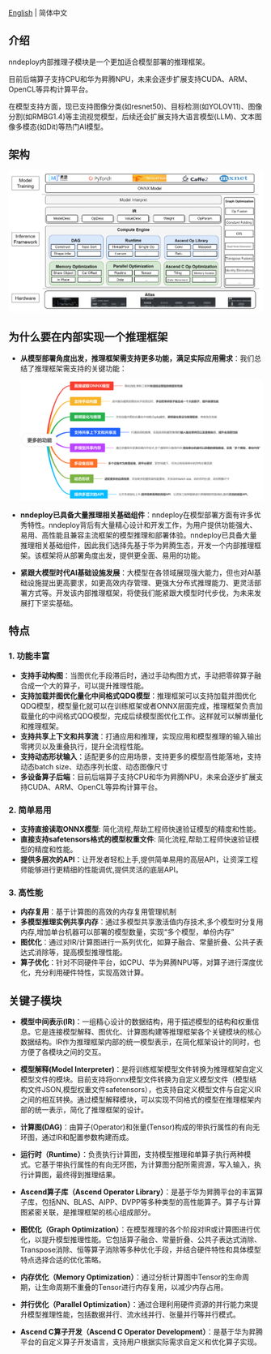 
[English](README_INFERENCE_EN.md) | 简体中文

## 介绍

nndeploy内部推理子模块是一个更加适合模型部署的推理框架。

目前后端算子支持CPU和华为昇腾NPU，未来会逐步扩展支持CUDA、ARM、OpenCL等异构计算平台。

在模型支持方面，现已支持图像分类(如resnet50)、目标检测(如YOLOV11)、图像分割(如RMBG1.4)等主流视觉模型，后续还会扩展支持大语言模型(LLM)、文本图像多模态(如Dit)等热门AI模型。

## 架构

![inference_framework_arch](docs/image/inference/inference_framework_arch.png)


## 为什么要在内部实现一个推理框架

- **从模型部署角度出发，推理框架需支持更多功能，满足实际应用需求**：我们总结了推理框架需支持的关键功能：

  ![inference_need_support](./docs/image/inference/inference_need_support.png)

- **nndeploy已具备大量推理相关基础组件**：nndeploy在模型部署方面有许多优秀特性。nndeploy背后有大量精心设计和开发工作，为用户提供功能强大、易用、高性能且兼容主流框架的模型推理和部署体验。nndeploy已具备大量推理相关基础组件，因此我们选择先基于华为昇腾生态，开发一个内部推理框架。该框架将从部署角度出发，提供更全面、易用的功能。

- **紧跟大模型时代AI基础设施发展**：大模型在各领域展现强大能力，但也对AI基础设施提出更高要求，如更高效内存管理、更强大分布式推理能力、更灵活部署方式等。开发该内部推理框架，将使我们能紧跟大模型时代步伐，为未来发展打下坚实基础。

## 特点

### 1. 功能丰富

- **支持手动构图**：当图优化手段滞后时，通过手动构图方式，手动把零碎算子融合成一个大的算子，可以提升推理性能。
- **支持加载并图优化量化中间格式QDQ模型**：推理框架可以支持加载并图优化QDQ模型，模型量化就可以在训练框架或者ONNX层面完成，推理框架负责加载量化的中间格式QDQ模型，完成后续模型图优化工作。这样就可以解绑量化和推理框架。
- **支持共享上下文和共享流**：打通应用和推理，实现应用和模型推理的输入输出零拷贝以及重叠执行，提升全流程性能。
- **支持动态形状输入**：适配更多的应用场景，支持更多的模型高性能落地，支持动态batch size、动态序列长度、动态图像尺寸
- **多设备算子后端**：目前后端算子支持CPU和华为昇腾NPU，未来会逐步扩展支持CUDA、ARM、OpenCL等异构计算平台。

### 2. 简单易用

- **支持直接读取ONNX模型**: 简化流程,帮助工程师快速验证模型的精度和性能。
- **直接支持safetensors格式的模型权重文件**: 简化流程,帮助工程师快速验证模型的精度和性能。
- **提供多层次的API**：让开发者轻松上手,提供简单易用的高层API，让资深工程师能够进行更精细的性能调优,提供灵活的底层API。

### 3. 高性能

- **内存复用**：基于计算图的高效的内存复用管理机制
- **多模型推理实例共享内存**：通过多模型共享激活值内存技术,多个模型时分复用内存,增加单台机器可以部署的模型数量，实现“多个模型，单份内存”
- **图优化**：通过对IR/计算图进行一系列优化，如算子融合、常量折叠、公共子表达式消除等，提高模型推理性能。
- **算子优化**：针对不同硬件平台，如CPU、华为昇腾NPU等，对算子进行深度优化，充分利用硬件特性，实现高效计算。

## 关键子模块

- **模型中间表示(IR)**：一组精心设计的数据结构，用于描述模型的结构和权重信息。它是连接模型解释、图优化、计算图构建等推理框架各个关键模块的核心数据结构。IR作为推理框架内部的统一模型表示，在简化框架设计的同时，也方便了各模块之间的交互。

- **模型解释(Model Interpreter)**：是将训练框架模型文件转换为推理框架自定义模型文件的模块。目前支持将onnx模型文件转换为自定义模型文件（模型结构文件JSON,模型权重文件safetensors），也支持自定义模型文件与自定义IR之间的相互转换。通过模型解释模块，可以实现不同格式的模型在推理框架内部的统一表示，简化了推理框架的设计。

- **计算图(DAG)**：由算子(Operator)和张量(Tensor)构成的带执行属性的有向无环图，通过IR和配置参数构建而成。

- **运行时（Runtime）**：负责执行计算图，支持模型推理和单算子执行两种模式。它基于带执行属性的有向无环图，为计算图分配所需资源，写入输入，执行计算图，最终得到推理结果。

- **Ascend算子库（Ascend Operator Library）**：是基于华为昇腾平台的丰富算子库，包括NN、BLAS、AIPP、DVPP等多种类型的高性能算子。算子与计算图紧密关联，是推理框架的核心组成部分。

- **图优化（Graph Optimization）**：在模型推理的各个阶段对IR或计算图进行优化，以提升模型推理性能。它包括算子融合、常量折叠、公共子表达式消除、Transpose消除、恒等算子消除等多种优化手段，并结合硬件特性和具体模型特点选择合适的优化策略。

- **内存优化（Memory Optimization）**：通过分析计算图中Tensor的生命周期，让生命周期不重叠的Tensor进行内存复用，以减少内存占用。

- **并行优化（Parallel Optimization）**：通过合理利用硬件资源的并行能力来提升模型推理性能，包括数据并行、流水线并行、张量并行等并行模式。

- **Ascend C算子开发（Ascend C Operator Development）**：是基于华为昇腾平台的自定义算子开发语言，支持用户根据实际需求自定义和优化算子实现。
